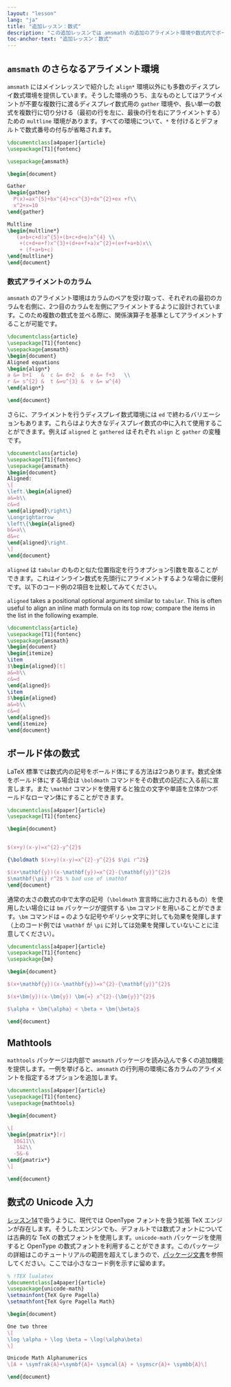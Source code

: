 ```yaml
---
layout: "lesson"
lang: "ja"
title: "追加レッスン：数式"
description: "この追加レッスンでは amsmath の追加のアライメント環境や数式内でボールド体を使う方法、数式の拡張パッケージ mathtools、そして Unicode 入力を数式入力に用いる方法などを説明します。"
toc-anchor-text: "追加レッスン：数式"
---
```


## `amsmath` のさらなるアライメント環境

`amsmath` にはメインレッスンで紹介した `align*` 環境以外にも多数のディスプレイ数式環境を提供しています。そうした環境のうち、主なものとしてはアライメントが不要な複数行に渡るディスプレイ数式用の `gather` 環境や、長い単一の数式を複数行に切り分ける（最初の行を左に、最後の行を右にアライメントする）ための `multline` 環境があります。すべての環境について、`*` を付けるとデフォルトで数式番号の付与が省略されます。

```latex
\documentclass[a4paper]{article}
\usepackage[T1]{fontenc}

\usepackage{amsmath}

\begin{document}

Gather
\begin{gather}
  P(x)=ax^{5}+bx^{4}+cx^{3}+dx^{2}+ex +f\\
  x^2+x=10
\end{gather}

Multline
\begin{multline*}
   (a+b+c+d)x^{5}+(b+c+d+e)x^{4} \\
    +(c+d+e+f)x^{3}+(d+e+f+a)x^{2}+(e+f+a+b)x\\
    + (f+a+b+c)
\end{multline*}
\end{document}
```

### 数式アライメントのカラム

`amsmath` のアライメント環境はカラムのペアを受け取って、それぞれの最初のカラムを右側に、2つ目のカラムを左側にアライメントするように設計されています。このため複数の数式を並べる際に、関係演算子を基準としてアライメントすることが可能です。

```latex
\documentclass{article}
\usepackage[T1]{fontenc}
\usepackage{amsmath}
\begin{document}
Aligned equations
\begin{align*}
a &= b+1   &  c &= d+2  &  e &= f+3   \\
r &= s^{2} &  t &=u^{3} &  v &= w^{4}
\end{align*}

\end{document}
```

さらに、アライメントを行うディスプレイ数式環境には `ed` で終わるバリエーションもあります。これらはより大きなディスプレイ数式の中に入れて使用することができます。例えば `aligned` と `gathered` はそれぞれ `align` と `gather` の変種です。

```latex
\documentclass{article}
\usepackage[T1]{fontenc}
\usepackage{amsmath}
\begin{document}
Aligned:
\[
\left.\begin{aligned}
a&=b\\
c&=d
\end{aligned}\right\}
\Longrightarrow
\left\{\begin{aligned}
b&=a\\
d&=c
\end{aligned}\right.
\]
\end{document}
```

`aligned` は `tabular` のものと似た位置指定を行うオプション引数を取ることができます。これはインライン数式を先頭行にアライメントするような場合に便利です。以下のコード例の2項目を比較してみてください。

`aligned` takes a positional optional argument similar to `tabular`.
This is often useful to align an inline math formula on its top row;
compare the items in the list in the following example.

```latex
\documentclass{article}
\usepackage[T1]{fontenc}
\usepackage{amsmath}
\begin{document}
\begin{itemize}
\item 
$\begin{aligned}[t]
a&=b\\
c&=d
\end{aligned}$
\item 
$\begin{aligned}
a&=b\\
c&=d
\end{aligned}$
\end{itemize}
\end{document}
```

## ボールド体の数式

LaTeX 標準では数式内の記号をボールド体にする方法は2つあります。数式全体をボールド体にする場合は `\boldmath` コマンドをその数式の記述に入る前に宣言します。また `\mathbf` コマンドを使用すると独立の文字や単語を立体かつボールドなローマン体にすることができます。

```latex
\documentclass[a4paper]{article}
\usepackage[T1]{fontenc}

\begin{document}


$(x+y)(x-y)=x^{2}-y^{2}$

{\boldmath $(x+y)(x-y)=x^{2}-y^{2}$ $\pi r^2$}

$(x+\mathbf{y})(x-\mathbf{y})=x^{2}-{\mathbf{y}}^{2}$
$\mathbf{\pi} r^2$ % bad use of \mathbf
\end{document}
```

通常の太さの数式の中で太字の記号（`\boldmath` 宣言時に出力されるもの）を使用したい場合には `bm` パッケージが提供する `\bm` コマンドを用いることができます。`\bm` コマンドは `=` のような記号やギリシャ文字に対しても効果を発揮します（上のコード例では `\mathbf` が `\pi` に対しては効果を発揮していないことに注意してください）。

```latex
\documentclass[a4paper]{article}
\usepackage[T1]{fontenc}
\usepackage{bm}

\begin{document}

$(x+\mathbf{y})(x-\mathbf{y})=x^{2}-{\mathbf{y}}^{2}$

$(x+\bm{y})(x-\bm{y}) \bm{=} x^{2}-{\bm{y}}^{2}$

$\alpha + \bm{\alpha} < \beta + \bm{\beta}$

\end{document}
```

## Mathtools

`mathtools` パッケージは内部で `amsmath` パッケージを読み込んで多くの追加機能を提供します。一例を挙げると、`amsmath` の行列用の環境に各カラムのアライメントを指定するオプションを追加します。

```latex
\documentclass[a4paper]{article}
\usepackage[T1]{fontenc}
\usepackage{mathtools}

\begin{document}

\[
\begin{pmatrix*}[r]
  10&11\\
   1&2\\
  -5&-6
\end{pmatrix*}
\]

\end{document}
```

## 数式の Unicode 入力

[レッスン14](lesson-14)で扱うように、現代では OpenType フォントを扱う拡張 TeX エンジンが存在します。そうしたエンジンでも、デフォルトでは数式フォントについては古典的な TeX の数式フォントを使用します。`unicode-math` パッケージを使用すると OpenType の数式フォントを利用することができます。このパッケージの詳細はこのチュートリアルの範囲を超えてしまうので、[パッケージ文書](https://texdoc.org/pkg/unicode-math)を参照してください。ここでは小さなコード例を示すに留めます。

```latex
% !TEX lualatex
\documentclass[a4paper]{article}
\usepackage{unicode-math}
\setmainfont{TeX Gyre Pagella}
\setmathfont{TeX Gyre Pagella Math}

\begin{document}

One two three
\[
\log \alpha + \log \beta = \log(\alpha\beta)
\]

Unicode Math Alphanumerics
\[A + \symfrak{A}+\symbf{A}+ \symcal{A} + \symscr{A}+ \symbb{A}\]

\end{document}
```

